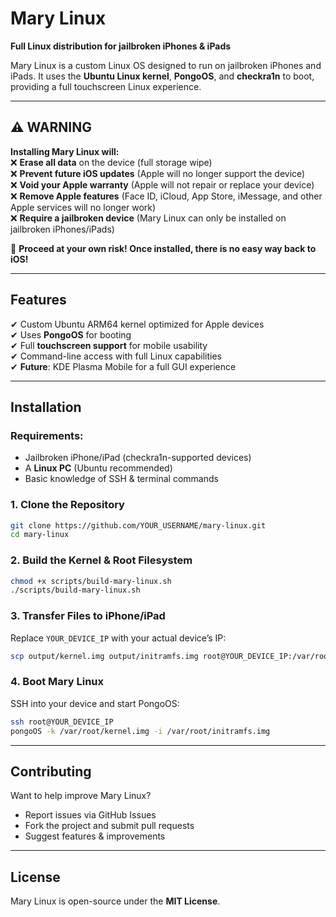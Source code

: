 # **Mary Linux**  
**Full Linux distribution for jailbroken iPhones & iPads**  

Mary Linux is a custom Linux OS designed to run on jailbroken iPhones and iPads. It uses the **Ubuntu Linux kernel**, **PongoOS**, and **checkra1n** to boot, providing a full touchscreen Linux experience.  

---

## **⚠ WARNING**  
**Installing Mary Linux will:**  
❌ **Erase all data** on the device (full storage wipe)  
❌ **Prevent future iOS updates** (Apple will no longer support the device)  
❌ **Void your Apple warranty** (Apple will not repair or replace your device)  
❌ **Remove Apple features** (Face ID, iCloud, App Store, iMessage, and other Apple services will no longer work)  
❌ **Require a jailbroken device** (Mary Linux can only be installed on jailbroken iPhones/iPads)  

🔴 **Proceed at your own risk! Once installed, there is no easy way back to iOS!**  

---

## **Features**  
✔ Custom Ubuntu ARM64 kernel optimized for Apple devices  
✔ Uses **PongoOS** for booting  
✔ Full **touchscreen support** for mobile usability  
✔ Command-line access with full Linux capabilities  
✔ **Future**: KDE Plasma Mobile for a full GUI experience  

---

## **Installation**  

### **Requirements:**  
- Jailbroken iPhone/iPad (checkra1n-supported devices)  
- A **Linux PC** (Ubuntu recommended)  
- Basic knowledge of SSH & terminal commands  

### **1. Clone the Repository**  
```bash
git clone https://github.com/YOUR_USERNAME/mary-linux.git
cd mary-linux
```

### **2. Build the Kernel & Root Filesystem**  
```bash
chmod +x scripts/build-mary-linux.sh
./scripts/build-mary-linux.sh
```

### **3. Transfer Files to iPhone/iPad**  
Replace `YOUR_DEVICE_IP` with your actual device’s IP:  
```bash
scp output/kernel.img output/initramfs.img root@YOUR_DEVICE_IP:/var/root/
```

### **4. Boot Mary Linux**  
SSH into your device and start PongoOS:  
```bash
ssh root@YOUR_DEVICE_IP
pongoOS -k /var/root/kernel.img -i /var/root/initramfs.img
```

---

## **Contributing**  
Want to help improve Mary Linux?  
- Report issues via GitHub Issues  
- Fork the project and submit pull requests  
- Suggest features & improvements  

---

## **License**  
Mary Linux is open-source under the **MIT License**.
